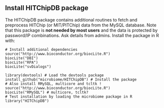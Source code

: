 <!--
  %\VignetteEngine{knitr::rmarkdown}
  %\VignetteIndexEntry{microbiome tutorial - HITChipDB}
  %\usepackage[utf8]{inputenc}
  %\VignetteEncoding{UTF-8}  
-->
Install HITChipDB package
-------------------------

The HITChipDB package contains additional routines to fetch and
preprocess HITChip (or MIT/PITChip) data from the MySQL database. Note
that this package is **not needed by most users** and the data is
protected by password/IP combinations. Ask details from admins. Install
the package in R with:

    # Install additional dependencies
    source("http://www.bioconductor.org/biocLite.R")
    biocLite("DBI")
    biocLite("RPA")
    biocLite("svDialogs")

    library(devtools) # Load the devtools package
    install_github("microbiome/HITChipDB") # Install the package
    # Also install RMySQL, multicore and tcltk !
    source("http://www.bioconductor.org/biocLite.R")
    biocLite("RMySQL") # multicore, tcltk?
    # Test installation by loading the microbiome package in R
    library("HITChipDB")
